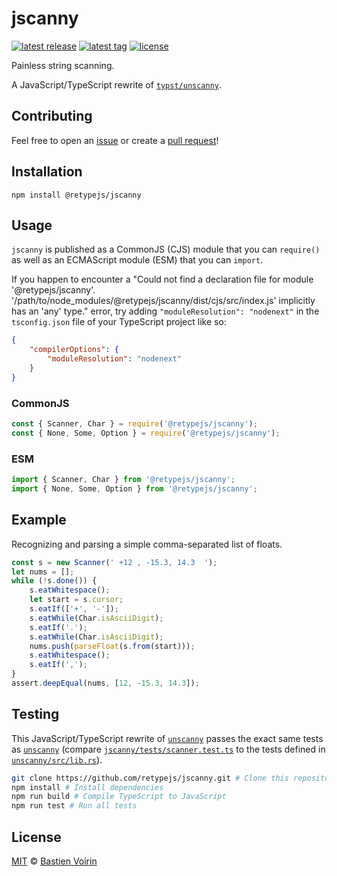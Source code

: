 # jscanny

[![latest release](https://badgen.net/github/release/retypejs/jscanny?color=green)](https://github.com/retypejs/jscanny/releases) [![latest tag](https://badgen.net/github/tag/retypejs/jscanny)](https://github.com/retypejs/jscanny/tags) [![license](https://badgen.net/github/license/retypejs/jscanny)](https://github.com/retypejs/jscanny/blob/main/LICENSE)

Painless string scanning.

A JavaScript/TypeScript rewrite of [`typst/unscanny`](https://github.com/typst/unscanny).

## Contributing

Feel free to open an [issue](https://github.com/retypejs/jscanny/issues) or create a [pull request](https://github.com/retypejs/jscanny/pulls)!

## Installation

```
npm install @retypejs/jscanny
```

## Usage

`jscanny` is published as a CommonJS (CJS) module that you can `require()` as well as an ECMAScript module (ESM) that you can `import`.

If you happen to encounter a "Could not find a declaration file for module '@retypejs/jscanny'. '/path/to/node_modules/@retypejs/jscanny/dist/cjs/src/index.js' implicitly has an 'any' type." error, try adding `"moduleResolution": "nodenext"` in the `tsconfig.json` file of your TypeScript project like so:

```json
{
    "compilerOptions": {
        "moduleResolution": "nodenext"
    }
}
```

### CommonJS

```js
const { Scanner, Char } = require('@retypejs/jscanny');
const { None, Some, Option } = require('@retypejs/jscanny');
```

### ESM

```js
import { Scanner, Char } from '@retypejs/jscanny';
import { None, Some, Option } from '@retypejs/jscanny';
```

## Example

Recognizing and parsing a simple comma-separated list of floats.

```js
const s = new Scanner(' +12 , -15.3, 14.3  ');
let nums = [];
while (!s.done()) {
    s.eatWhitespace();
    let start = s.cursor;
    s.eatIf(['+', '-']);
    s.eatWhile(Char.isAsciiDigit);
    s.eatIf('.');
    s.eatWhile(Char.isAsciiDigit);
    nums.push(parseFloat(s.from(start)));
    s.eatWhitespace();
    s.eatIf(',');
}
assert.deepEqual(nums, [12, -15.3, 14.3]);
```

## Testing

This JavaScript/TypeScript rewrite of [`unscanny`](https://github.com/typst/unscanny) passes the exact same tests as [`unscanny`](https://github.com/typst/unscanny) (compare [`jscanny/tests/scanner.test.ts`](https://github.com/retypejs/jscanny/blob/main/tests/scanner.test.ts) to the tests defined in [`unscanny/src/lib.rs`](https://github.com/typst/unscanny/blob/main/src/lib.rs)).

```sh
git clone https://github.com/retypejs/jscanny.git # Clone this repository
npm install # Install dependencies
npm run build # Compile TypeScript to JavaScript
npm run test # Run all tests
```

## License

[MIT](https://github.com/retypejs/jscanny/blob/main/LICENSE) © [Bastien Voirin](https://github.com/bastienvoirin)

